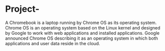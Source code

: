 # Project-
A Chromebook is a laptop running by Chrome OS as its operating system. Chrome OS is an operating system based on the Linux kernel and designed by Google to work with web applications and installed applications. Google announced Chrome OS describing it as an operating system in which both applications and user data reside in the cloud. 
